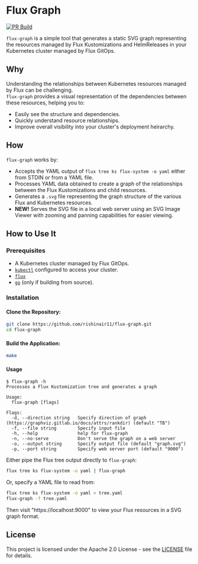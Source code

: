 # Flux Graph

[![PR Build](https://github.com/rishinair11/flux-graph/actions/workflows/pr.yml/badge.svg?branch=main)](https://github.com/rishinair11/flux-graph/actions/workflows/pr.yml)

`flux-graph` is a simple tool that generates a static SVG graph representing the resources managed by Flux Kustomizations and HelmReleases in your Kubernetes cluster managed by Flux GitOps.

## Why
Understanding the relationships between Kubernetes resources managed by Flux can be challenging.\
`flux-graph` provides a visual representation of the dependencies between these resources, helping you to:

- Easily see the structure and dependencies.
- Quickly understand resource relationships.
- Improve overall visibility into your cluster's deployment heirarchy.

## How
`flux-graph` works by:

- Accepts the YAML output of `flux tree ks flux-system -o yaml` either from STDIN or from a YAML file.
- Processes YAML data obtained to create a graph of the relationships between the Flux Kustomizations and child resources.
- Generates a `.svg` file representing the graph structure of the various Flux and Kubernetes resources.
- **NEW!** Serves the SVG file in a local web server using an SVG Image Viewer with zooming and panning capabilities for easier viewing.

## How to Use It

### Prerequisites

- A Kubernetes cluster managed by Flux GitOps.
- [`kubectl`](https://kubernetes.io/docs/tasks/tools/) configured to access your cluster.
- [`flux`](https://fluxcd.io/flux/cmd/)
- [`go`](https://go.dev/doc/install) (only if building from source).

### Installation

#### Clone the Repository:
```bash
git clone https://github.com/rishinair11/flux-graph.git
cd flux-graph
```

#### Build the Application:

```bash
make
```

#### Usage
```console
$ flux-graph -h                                                                                                                  
Processes a Flux Kustomization tree and generates a graph

Usage:
  flux-graph [flags]

Flags:
  -d, --direction string   Specify direction of graph (https://graphviz.gitlab.io/docs/attrs/rankdir) (default "TB")
  -f, --file string        Specify input file
  -h, --help               help for flux-graph
  -n, --no-serve           Don't serve the graph on a web server
  -o, --output string      Specify output file (default "graph.svg")
  -p, --port string        Specify web server port (default "9000")
```

Either pipe the Flux tree output directly to `flux-graph`:
```bash
flux tree ks flux-system -o yaml | flux-graph
```
Or, specify a YAML file to read from:
```bash
flux tree ks flux-system -o yaml > tree.yaml
flux-graph -f tree.yaml
```

Then visit "https://localhost:9000" to view your Flux resources in a SVG graph format.

## License
This project is licensed under the Apache 2.0 License - see the [LICENSE](./LICENSE) file for details.